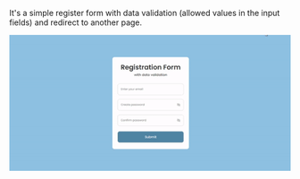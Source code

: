 It's a simple register form with data validation (allowed values in the input fields) and redirect to another page.

![](https://github.com/nyzhnyk27/register-form/blob/main/src/register-form-demo.gif)
